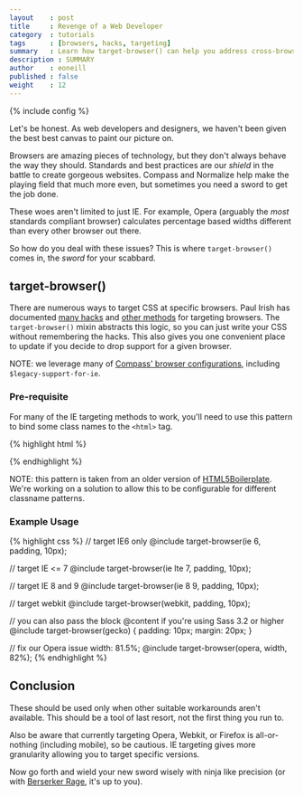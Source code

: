 ```yaml
---
layout    : post
title     : Revenge of a Web Developer
category  : tutorials
tags      : [browsers, hacks, targeting]
summary   : Learn how target-browser() can help you address cross-browser woes
description : SUMMARY
author    : eoneill
published : false
weight    : 12
---
```

{% include config %}

Let's be honest. As web developers and designers, we haven't been given the best best canvas to paint our picture on.

Browsers are amazing pieces of technology, but they don't always behave the way they should.
Standards and best practices are our _shield_ in the battle to create gorgeous websites.
Compass and Normalize help make the playing field that much more even, but sometimes you need a sword to get the job done.

These woes aren't limited to just IE. For example, Opera (arguably the _most_ standards compliant browser) calculates percentage based widths different than every other browser out there.

So how do you deal with these issues? This is where `target-browser()` comes in, the _sword_ for your scabbard.

## target-browser()

There are numerous ways to target CSS at specific browsers. Paul Irish has documented [many hacks](http://paulirish.com/2009/browser-specific-css-hacks/) and [other methods](http://paulirish.com/2008/conditional-stylesheets-vs-css-hacks-answer-neither/) for targeting browsers.
The `target-browser()` mixin abstracts this logic, so you can just write your CSS without remembering the hacks.
This also gives you one convenient place to update if you decide to drop support for a given browser.

<span class="note">NOTE: we leverage many of [Compass' browser configurations](http://compass-style.org/reference/compass/support/), including `$legacy-support-for-ie`.</span>

### Pre-requisite

For many of the IE targeting methods to work, you'll need to use this pattern to bind some class names to the `<html>` tag.

{% highlight html %}
<!--[if lt IE 7]><html class="ie ie6 lte9 lte8 lte7"><![endif]-->
<!--[if IE 7]><html class="ie ie7 lte9 lte8 lte7"><![endif]-->
<!--[if IE 8]><html class="ie ie8 lte9 lte8"><![endif]-->
<!--[if IE 9]><html class="ie ie9 lte9"><![endif]-->
<!--[if gt IE 9]><!--><html><!--<![endif]-->
{% endhighlight %}

<span class="note">NOTE: this pattern is taken from an older version of [HTML5Boilerplate](http://html5boilerplate.com/). We're working on a solution to allow this to be configurable for different classname patterns.</span>

### Example Usage

{% highlight css %}
// target IE6 only
@include target-browser(ie 6, padding, 10px);

// target IE <= 7
@include target-browser(ie lte 7, padding, 10px);

// target IE 8 and 9
@include target-browser(ie 8 9, padding, 10px);

// target webkit
@include target-browser(webkit, padding, 10px);

// you can also pass the block @content if you're using Sass 3.2 or higher
@include target-browser(gecko) {
  padding: 10px;
  margin: 20px;
}

// fix our Opera issue
width: 81.5%;
@include target-browser(opera, width, 82%);
{% endhighlight %}

## Conclusion

These should be used only when other suitable workarounds aren't available. This should be a tool of last resort, not the first thing you run to.

Also be aware that currently targeting Opera, Webkit, or Firefox is all-or-nothing (including mobile), so be cautious. IE targeting gives more granularity allowing you to target specific versions.

Now go forth and wield your new sword wisely with ninja like precision (or with [Berserker Rage](http://www.youtube.com/watch?v=YAnjfIMAl20), it's up to you).
